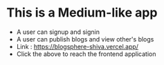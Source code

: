 # This is a Medium-like app
- A user can signup and signin
- A  user can publish blogs and view other's blogs
- Link : https://blogsphere-shiva.vercel.app/
- Click the above to reach the frontend application
